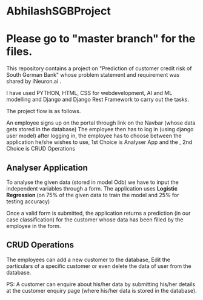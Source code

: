 # AbhilashSGBProject

<h1>Please go to "master branch" for the files.</h1>

This repository contains a project on "Prediction of customer credit risk of South German Bank" whose problem statement and requirement was shared by iNeuron.ai .

I have used PYTHON, HTML, CSS for webdevelopment, AI and ML modelling and Django and Django Rest Framework to carry out the tasks.

The project flow is as follows.

An employee signs up on the portal through link on the Navbar (whose data gets stored in the database)
The employee then has to log in (using django user model)
after logging in, the employee has to choose between the application he/she wishes to use, 1st Choice is Analyser App and the , 2nd Choice is CRUD Operations



<h2> Analyser Application </h2>
To analyse the given data (stored in model Odb) we have to input the independent variables through a form.
The application uses <b>Logistic Regression </b> (on 75% of the given data to train the model and 25% for testing accuracy)

Once a valid form is submitted, the application returns a prediction (in our case classification) for the customer whose data has been filled by the employee in the form.



<h2> CRUD Operations </h2>
The employees can add a new customer to the database, Edit the particulars of a specific customer or even delete the data of user from the database.


PS: A customer can enquire about his/her data by submitting his/her details at the customer enquiry page (where his/her data is stored in the database).



